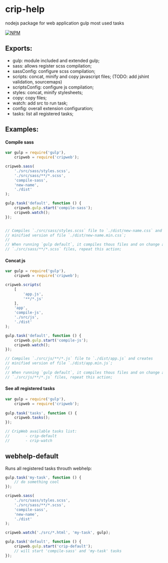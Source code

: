 # crip-help
nodejs package for web application gulp most used tasks

[![NPM](https://nodei.co/npm/cripweb.png?downloads=true&downloadRank=true&stars=true)](https://nodei.co/npm/cripweb/)

## Exports:
 - gulp: module included and extended gulp;
 - sass: allows register scss compilation;
 - sassConfig: configure scss compilation;
 - scripts: concat, minify and copy javascript files; (TODO: add jshint validation, sourcemaps)
 - scriptsConfig: configure js compilation;
 - styles: concat, minify stylesheets;
 - copy: copy files;
 - watch: add src to run task;
 - config: overall extension configuration;
 - tasks: list all registered tasks;
 
## Examples:
#### Compile sass
```js
var gulp = require('gulp'),
    cripweb = require('cripweb');

cripweb.sass(
    './src/sass/styles.scss',
    './src/sass/**/*.scss',
    'compile-sass',
    'new-name',
    './dist'
);

gulp.task('default', function () {
    cripweb.gulp.start('compile-sass');
    cripweb.watch();
});


// Compiles `./src/sass/styles.scss` file to `./dist/new-name.css` and creates 
// minified version of file `./dist/new-name.min.css`;
//
// When running `gulp default`, it compiles thous files and on change any of 
// `./src/sass/**/*.scss` files, repeat this action;
```

#### Concat js
```js
var gulp = require('gulp'),
    cripweb = require('cripweb');

cripweb.scripts(
    [
        'app.js',
        '**/*.js'
    ],
    'app',
    'compile-js',
    './src/js',
    './dist'
);

gulp.task('default', function () {
    cripweb.gulp.start('compile-js');
    cripweb.watch();
});

// Compiles `./src/js/**/*.js` file to `./dist/app.js` and creates 
// minified version of file `./dist/app.min.js`;
//
// When running `gulp default`, it compiles thous files and on change any of 
// `./src/js/**/*.js` files, repeat this action;
```

#### See all registered tasks
```js
var gulp = require('gulp'),
    cripweb = require('cripweb');
    
gulp.task('tasks', function () {
    cripweb.tasks();
});

// CripWeb available tasks list: 
//       - crip-default
//       - crip-watch
```

## webhelp-default

Runs all registered tasks throuth webhelp:
```js
gulp.task('my-task', function () {
    // do something cool
});

cripweb.sass(
    './src/sass/styles.scss',
    './src/sass/**/*.scss',
    'compile-sass',
    'new-name',
    './dist'
);

cripweb.watch('./src/*.html', 'my-task', gulp);

gulp.task('default', function () {
    cripweb.gulp.start('crip-default');
    // will start 'compile-sass' and 'my-task' tasks
});
```